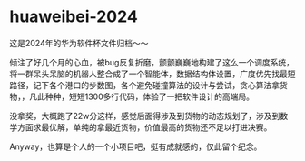 # huaweibei-2024
这是2024年的华为软件杯文件归档～～ 

倾注了好几个月的心血，被bug反复折磨，颤颤巍巍地构建了这么一个调度系统，将一群呆头呆脑的机器人整合成了一个智能体，数据结构体设置，广度优先找最短路径，记下各个港口的步数图，各个避免碰撞算法的设计与尝试，贪心算法拿货物，，凡此种种，短短1300多行代码，体验了一把软件设计的高端局。

没拿奖，大概跑了22w分这样，感觉后面得涉及到货物的动态规划了，涉及到数学方面求最优解，单纯的拿最近货物，价值最高的货物还不足以打进决赛。



Anyway，也算是个人的一个小项目吧，挺有成就感的，仅此留个纪念。
